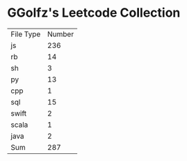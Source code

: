 # GGolfz's Leetcode Collection

<table><tr><td>File Type</td><td>Number</td></tr><tr><td>js</td><td>236</td></tr><tr><td>rb</td><td>14</td></tr><tr><td>sh</td><td>3</td></tr><tr><td>py</td><td>13</td></tr><tr><td>cpp</td><td>1</td></tr><tr><td>sql</td><td>15</td></tr><tr><td>swift</td><td>2</td></tr><tr><td>scala</td><td>1</td></tr><tr><td>java</td><td>2</td></tr><tr><td>Sum</td><td>287</td></tr></table>